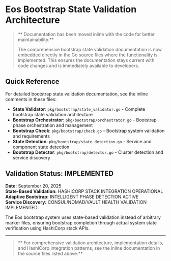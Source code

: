 # Eos Bootstrap State Validation Architecture

> ** Documentation has been moved inline with the code for better maintainability.**
> 
> The comprehensive bootstrap state validation documentation is now embedded directly in the Go source files where the functionality is implemented. This ensures the documentation stays current with code changes and is immediately available to developers.

## Quick Reference

For detailed bootstrap state validation documentation, see the inline comments in these files:

- **State Validator**: `pkg/bootstrap/state_validator.go` - Complete bootstrap state validation architecture
- **Bootstrap Orchestrator**: `pkg/bootstrap/orchestrator.go` - Bootstrap phase orchestration and management
- **Bootstrap Check**: `pkg/bootstrap/check.go` - Bootstrap system validation and requirements
- **State Detection**: `pkg/bootstrap/state_detection.go` - Service and component state detection
- **Bootstrap Detector**: `pkg/bootstrap/detector.go` - Cluster detection and service discovery

## Validation Status:  IMPLEMENTED

**Date:** September 20, 2025  
**State-Based Validation:**  HASHICORP STACK INTEGRATION OPERATIONAL  
**Adaptive Bootstrap:**  INTELLIGENT PHASE DETECTION ACTIVE  
**Service Discovery:**  CONSUL/NOMAD/VAULT HEALTH VALIDATION IMPLEMENTED

The Eos bootstrap system uses state-based validation instead of arbitrary marker files, ensuring bootstrap completion through actual system state verification using HashiCorp stack APIs.

---

> ** For comprehensive validation architecture, implementation details, and HashiCorp integration patterns, see the inline documentation in the source files listed above.**
